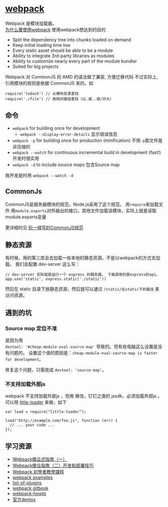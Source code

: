 # [webpack](http://webpack.github.io/)
Webpack 是模块加载器。    
[为什么要使用webpack](http://webpack.github.io/docs/what-is-webpack.html)
使用webpack想达到的目的
* Split the dependency tree into chunks loaded on demand
* Keep initial loading time low
* Every static asset should be able to be a module
* Ability to integrate 3rd-party libraries as modules
* Ability to customize nearly every part of the module bundler
* Suited for big projects

Webpack 对 CommonJS 的 AMD 的语法做了兼容, 方便迁移代码
不过实际上, 引用模块的规则是依据 CommonJS 来的。如
```
require('lodash') // 从模块目录查找
require('./file') // 按相对路径查找（以.或..或/开头）
```

## 命令
* `webpack` for building once for development
  * `webpack --display-error-details` 显示错误信息
* `webpack -p` for building once for production (minification) 不用`-p`那文件是非压缩的
* `webpack --watch` for continuous incremental build in development (fast!) 开发时很实用
* `webpack -d` to include source maps 包含Source map

我开发是时用 `webpack --watch -d`

## CommonJs
CommonJS是服务器模块的规范，Node.js采用了这个规范。
用`require`来加载文件
用`module.exports`对外输出的接口，其他文件加载该模块，实际上就是读取module.exports变量


更详细的见 [阮一峰写的CommonJS规范](http://javascript.ruanyifeng.com/nodejs/commonjs.html)

## 静态资源
有时候，用的第三库会去加载一些本地的静态资源。不是以webpack的方式去加载。
我们会配置 dev-server 这么写：
```
// dev-server 实际就是运行一个 express 的服务器。 下面调用的是express的api。
app.use('static', express.static('./static'))
```

然后在 static 目录下放静态资源，然后就可以通过
`/static/在static下的路径` 来访问资源。

## 遇到的坑
### Source map 定位不准
是因为用  
`devtool: '#cheap-module-eval-source-map'` 导致的。但有些电脑这么设置是没有问题的。 设置这个值的原因是：`cheap-module-eval-source-map is faster for development`。

修复这个问题，只需改成
`devtool: 'source-map'`。

### 不支持加载外部js
webpack 不支持加载外部js ，但用 微信，钉钉之类的 jssdk，必须加载外部js 。可以用 [little-loader](https://github.com/walmartlabs/little-loader) 来做，如下
```
var load = require("little-loader");

load("http://example.com/foo.js", function (err) {
  // ... your code ...
});
```

## 学习资源
* [Webpack傻瓜式指南（一）](https://zhuanlan.zhihu.com/p/20367175)
* [Webpack傻瓜指南（二）开发和部署技巧](https://zhuanlan.zhihu.com/p/20397902)
* [Webpack 初學者教學課程](https://github.com/neighborhood999/WebpackTutorial/tree/master/zh-TW/)
* [webpack examples](https://github.com/webpack/webpack/tree/master/examples)
* [list-of-plugins](http://webpack.github.io/docs/list-of-plugins.html)
* [webpack gitbook](https://wohugb.gitbooks.io/webpack/content/)
* [webpack-howto](https://github.com/petehunt/webpack-howto)
* [官方demos](https://github.com/webpack/webpack/tree/master/examples)
